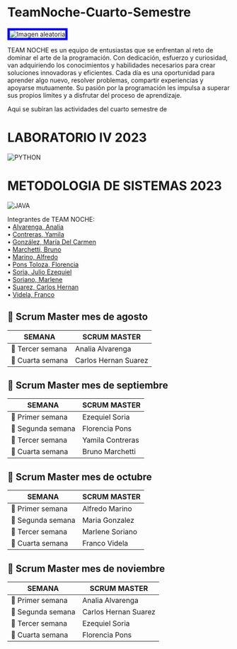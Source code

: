# TeamNoche-Cuarto-Semestre
<img src="https://user-images.githubusercontent.com/101668956/235321849-c1ba3554-2854-4295-9dff-1c4eba771c52.jpg" alt="Imagen aleatoria" style="border: 5px solid blue">

TEAM NOCHE es un equipo de entusiastas que se enfrentan al reto de dominar el arte de la programación. Con dedicación, esfuerzo y curiosidad, van adquiriendo los conocimientos y habilidades necesarios para crear soluciones innovadoras y eficientes. Cada día es una oportunidad para aprender algo nuevo, resolver problemas, compartir experiencias y apoyarse mutuamente. Su pasión por la programación les impulsa a superar sus propios límites y a disfrutar del proceso de aprendizaje.



Aqui se subiran las actividades del cuarto semestre de 
# LABORATORIO IV 2023
![PYTHON](https://user-images.githubusercontent.com/101668956/235322733-f1f49bfd-0c1f-47d3-8011-2b64a55d6e09.jpg)


# METODOLOGIA DE SISTEMAS 2023
![JAVA](https://user-images.githubusercontent.com/101668956/235322831-96f83c16-379e-4926-a966-447de48d8f42.png)


Integrantes de TEAM NOCHE:  
• [Alvarenga, Analia](https://github.com/RastaLunaRL)  
• [Contreras, Yamila](https://github.com/Yami-Contreras)  
• [González, María Del Carmen](https://github.com/uninstallrar)  
• [Marchetti, Bruno](https://github.com/Br1marchetti)  
• [Marino, Alfredo](https://github.com/AlfredoMarino123)  
• [Pons Toloza, Florencia](https://github.com/FlorPons)  
• [Soria, Julio Ezequiel](https://github.com/kelo72)   
• [Soriano, Marlene](https://github.com/Marlenesoriano)  
• [Suarez, Carlos Hernan](https://github.com/Hernan-DOS)   
• [Videla, Franco](https://github.com/odin1301)


## 📆 Scrum Master mes de agosto

| SEMANA                |     SCRUM MASTER     |      
|-----------------------|----------------------|
|:pencil: Tercer semana |  Analia Alvarenga    |
|:pencil: Cuarta semana |  Carlos Hernan Suarez|

## 📆 Scrum Master mes de septiembre

| SEMANA                |     SCRUM MASTER     |  
|-----------------------|----------------------|
|:pencil: Primer semana |  Ezequiel Soria      | 
|:pencil: Segunda semana|  Florencia Pons      |
|:pencil: Tercer semana |  Yamila Contreras    |
|:pencil: Cuarta semana |  Bruno Marchetti     |

## 📆 Scrum Master mes de octubre

| SEMANA                |     SCRUM MASTER     |  
|-----------------------|----------------------|
|:pencil: Primer semana |   Alfredo Marino     | 
|:pencil: Segunda semana|   Maria Gonzalez     |
|:pencil: Tercer semana |   Marlene Soriano    |
|:pencil: Cuarta semana |   Franco Videla      |

## 📆 Scrum Master mes de noviembre

| SEMANA                |     SCRUM MASTER     |  
|-----------------------|----------------------|
|:pencil: Primer semana |   Analia Alvarenga   | 
|:pencil: Segunda semana|  Carlos Hernan Suarez|
|:pencil: Tercer semana |   Ezequiel Soria     |
|:pencil: Cuarta semana |   Florencia Pons     |

